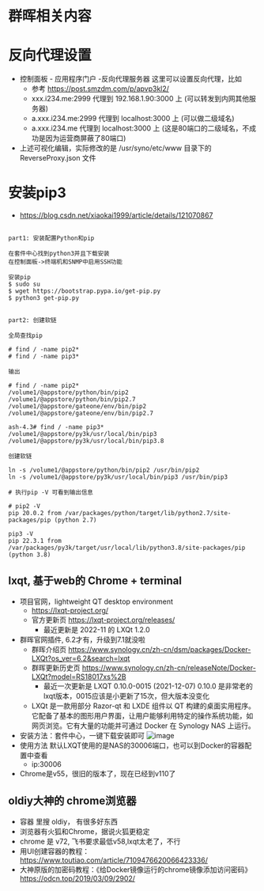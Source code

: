 # 群晖相关内容

# 反向代理设置
- 控制面板 - 应用程序门户 -反向代理服务器 这里可以设置反向代理，比如
  - 参考 https://post.smzdm.com/p/apvp3kl2/
  - xxx.i234.me:2999 代理到 192.168.1.90:3000 上 (可以转发到内网其他服务器)
  - a.xxx.i234.me:2999 代理到 localhost:3000 上 (可以做二级域名)
  - a.xxx.i234.me 代理到 localhost:3000 上 (这是80端口的二级域名，不成功是因为运营商屏蔽了80端口)
- 上述可视化编辑，实际修改的是 /usr/syno/etc/www 目录下的 ReverseProxy.json 文件

# 安装pip3
- https://blog.csdn.net/xiaokai1999/article/details/121070867


```shell

part1: 安装配置Python和pip

在套件中心找到python3并且下载安装
在控制面板->终端机和SNMP中启用SSH功能

安装pip
$ sudo su
$ wget https://bootstrap.pypa.io/get-pip.py
$ python3 get-pip.py


part2: 创建软链

全局查找pip

# find / -name pip2*
# find / -name pip3*

输出

# find / -name pip2*
/volume1/@appstore/python/bin/pip2
/volume1/@appstore/python/bin/pip2.7
/volume1/@appstore/gateone/env/bin/pip2
/volume1/@appstore/gateone/env/bin/pip2.7

ash-4.3# find / -name pip3*
/volume1/@appstore/py3k/usr/local/bin/pip3
/volume1/@appstore/py3k/usr/local/bin/pip3.8

创建软链

ln -s /volume1/@appstore/python/bin/pip2 /usr/bin/pip2
ln -s /volume1/@appstore/py3k/usr/local/bin/pip3 /usr/bin/pip3

# 执行pip -V 可看到输出信息

# pip2 -V
pip 20.0.2 from /var/packages/python/target/lib/python2.7/site-packages/pip (python 2.7)

pip3 -V
pip 22.3.1 from /var/packages/py3k/target/usr/local/lib/python3.8/site-packages/pip (python 3.8)
```

## lxqt, 基于web的 Chrome + terminal
- 项目官网，lightweight QT desktop environment
  - https://lxqt-project.org/
  - 官方更新页 https://lxqt-project.org/releases/
    - 最近更新是 2022-11 的 LXQt 1.2.0
- 群晖官网插件, 6.2才有，升级到7.1就没啦
  - 群晖介绍页 https://www.synology.cn/zh-cn/dsm/packages/Docker-LXQt?os_ver=6.2&search=lxqt
  - 群晖更新历史页 https://www.synology.cn/zh-cn/releaseNote/Docker-LXQt?model=RS18017xs%2B
    - 最近一次更新是 LXQT 0.10.0-0015 (2021-12-07) 0.10.0 是非常老的lxqt版本，0015应该是小更新了15次，但大版本没变化
  - LXQt 是一款用部分 Razor-qt 和 LXDE 组件以 QT 构建的桌面实用程序。它配备了基本的图形用户界面，让用户能够利用特定的操作系统功能，如网页浏览。它有大量的功能并可通过 Docker 在 Synology NAS 上运行。
- 安装方法：套件中心，一键下载安装即可
![image](https://user-images.githubusercontent.com/1109198/226795469-1219fc36-e3be-490f-bd2a-0174beba94c8.png)
- 使用方法 默认LXQT使用的是NAS的30006端口，也可以到Docker的容器配置中查看
  - ip:30006
- Chrome是v55，很旧的版本了，现在已经到v110了

## oldiy大神的 chrome浏览器
- 容器 里搜 oldiy， 有很多好东西
- 浏览器有火狐和Chrome，据说火狐更稳定
- chrome 是 v72, 飞书要求最低v58,lxqt太老了，不行
- 用UI创建容器的教程：https://www.toutiao.com/article/7109476620066423336/
- 大神原版的加密码教程：《给Docker镜像运行的chrome镜像添加访问密码》 https://odcn.top/2019/03/09/2902/
